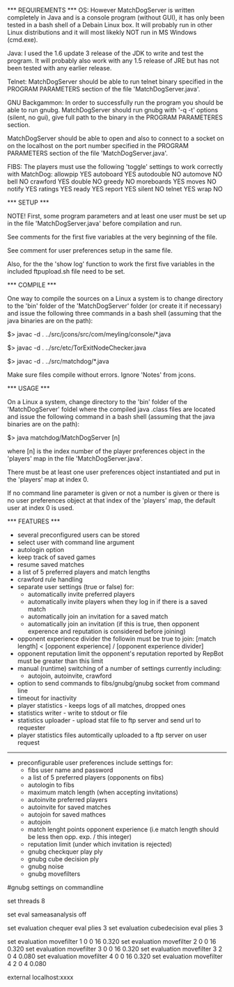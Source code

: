 *** REQUIREMENTS ***
OS:
However MatchDogServer is written completely in Java and is a console program (without GUI),
it has only been tested in a bash shell of a Debain Linux box. It will probably run in other
Linux distributions and it will most likekly NOT run in MS Windows (cmd.exe).

Java:
I used the 1.6 update 3 release of the JDK to write and test the program.
It will probably also work with any 1.5 release of JRE but has not been tested with any earlier release.

Telnet:
MatchDogServer should be able to run telnet binary specified in
the PROGRAM PARAMETERS section of the file 'MatchDogServer.java'.

GNU Backgammon:
In order to successfully run the program you should be able to run gnubg.
MatchDogServer should run gnubg with '-q -t' options (silent, no gui), give
full path to the binary in the PROGRAM PARAMETERES section.

MatchDogServer should be able to open and also to connect
to a socket on on the localhost on the port number specified
in the PROGRAM PARAMETERS section of the file 'MatchDogServer.java'.

FIBS:
The players must use the following 'toggle' settings
to work correctly with MatchDog:
allowpip        YES
autoboard       YES
autodouble      NO
automove        NO
bell            NO
crawford        YES
double          NO
greedy          NO
moreboards      YES
moves           NO
notify          YES
ratings         YES
ready           YES
report          YES
silent          NO
telnet          YES
wrap            NO



*** SETUP ***

NOTE! 
First, some program parameters and at least one user must be set up
in the file 'MatchDogServer.java' before compilation and run. 

See comments for the first five variables at the very beginning of the file.

See comment for user preferences setup in the same file.

Also, for the the 'show log' function to work the first five
variables in the included ftpupload.sh file need to be set.

*** COMPILE ***

One way to compile the sources on a Linux a system is to
 change directory to the 'bin' folder of the 'MatchDogServer'
 folder (or create it if necessary) and issue the following
 three commands in a bash shell (assuming that the java
 binaries are on the path):

$> javac -d .  ../src/jcons/src/com/meyling/console/*.java

$> javac -d .  ../src/etc/TorExitNodeChecker.java

$> javac -d .  ../src/matchdog/*.java

Make sure files compile without errors. Ignore 'Notes' from jcons.


*** USAGE ***

On a Linux a system, change directory to the 'bin' folder
of the 'MatchDogServer' foldel where the compiled java .class
files are located and issue the following command in a bash shell
(assuming that the java binaries are on the path):

$> java matchdog/MatchDogServer [n]

where [n] is the index number of the player preferences object
in the 'players' map in the file 'MatchDogServer.java'.

There must be at least one user preferences object instantiated
and put in the 'players' map at index 0.

If no command line parameter is given or not a number is given
or there is no user preferences object at that index of the
'players' map, the default user at index 0 is used.


*** FEATURES ***

* several preconfigured users can be stored
* select user with command line argument
* autologin option
* keep track of saved games
* resume saved matches
* a list of 5 preferred players and match lengths
* crawford rule handling
* separate user settings (true or false) for:
  - automatically invite preferred players
  - automatically invite players when they log in if there is a saved match
  - automatically join an invitation for a saved match
  - automatically join an invitation 
    (if this is true, then opponent experence
    and reputation is considered before joining)
* opponent experience divider
    the followin must be true to join:
      [match length] < [opponent experience] / [opponent experience divider]
* opponent reputation limit
    the opponent's reputation reported by RepBot must be
    greater than this limit
* manual (runtime) switching of a number of settings currently including:
  - autojoin, autoinvite, crawford
* option to send commands to fibs/gnubg/gnubg socket from command line
* timeout for inactivity
* player statistics - keeps logs of all matches, dropped ones
* statistics writer - write to stdout or file
* statistics uploader - upload stat file to ftp server and send url to requester
* player statistics files automtically uploaded to a ftp server on user request


-----
* preconfigurable user preferences include settings for:
  - fibs user name and password
  - a list of 5 preferred players (opponents on fibs)
  - autologin to fibs
  - maximum match length (when accepting invitations)
  - autoinvite preferred players
  - autoinvite for saved matches
  - autojoin for saved mathces
  - autojoin
  - match lenght points opponent experience 
    (i.e match length should be less then opp. exp. / this integer)
  - reputation limit (under which invitation is rejected)
  - gnubg checkquer play ply
  - gnubg cube decision ply
  - gnubg noise
  - gnubg movefilters



#gnubg settings on commandline

set threads 8

set eval sameasanalysis off

set evaluation chequer eval plies 3
set evaluation cubedecision eval plies 3

set evaluation movefilter 1 0 0 16 0.320
set evaluation movefilter 2 0 0 16 0.320
set evaluation movefilter 3 0 0 16 0.320
set evaluation movefilter 3 2 0 4 0.080
set evaluation movefilter 4 0 0 16 0.320
set evaluation movefilter 4 2 0 4 0.080

external localhost:xxxx



